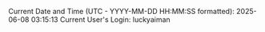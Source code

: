 Current Date and Time (UTC - YYYY-MM-DD HH:MM:SS formatted): 2025-06-08 03:15:13
Current User's Login: luckyaiman
